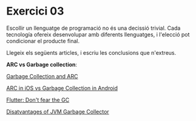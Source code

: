 # Exercici 03

Escollir un llenguatge de programació no és una decissió trivial. Cada tecnología ofereix desenvolupar amb diferents llenguatges, i l'elecció pot condicionar el producte final. 

Llegeix els següents articles, i escriu les conclusions que n'extreus.

**ARC vs Garbage collection**:

[Garbage Collection and ARC](https://www.baeldung.com/cs/garbage-collection-automatic-reference-counting)

[ARC in iOS vs Garbage Collection in Android](https://antran.app/2024/ios_interview_arc_garbage_collection/)

[Flutter: Don't fear the GC](https://medium.com/flutter/flutter-dont-fear-the-garbage-collector-d69b3ff1ca30)

[Disatvantages of JVM Garbage Collector](https://www.careerride.com/Java-disadvantage-of-garbage-collector.aspx)

